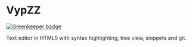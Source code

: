 VypZZ
=====

[![Greenkeeper badge](https://badges.greenkeeper.io/danwdart/VypZZ.svg)](https://greenkeeper.io/)

Text editor in HTML5 with syntax highlighting, tree view, snippets and git.